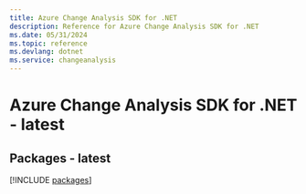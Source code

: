 ```yaml
---
title: Azure Change Analysis SDK for .NET
description: Reference for Azure Change Analysis SDK for .NET
ms.date: 05/31/2024
ms.topic: reference
ms.devlang: dotnet
ms.service: changeanalysis
---
```

# Azure Change Analysis SDK for .NET - latest
## Packages - latest
[!INCLUDE [packages](change-analysis-index.md)]